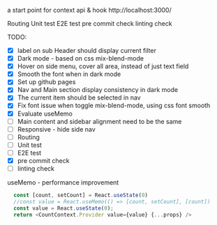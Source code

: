a start point for context api & hook
http://localhost:3000/

Routing
Unit test
E2E test
pre commit check
linting check

TODO:

- [x] label on sub Header should display current filter
- [x] Dark mode - based on css mix-blend-mode
- [x] Hover on side menu, cover all area, instead of just text field
- [x] Smooth the font when in dark mode
- [x] Set up github pages
- [x] Nav and Main section display consistency in dark mode
- [x] The current item should be selected in nav
- [x] Fix font issue when toggle mix-blend-mode, using css font smooth
- [x] Evaluate useMemo
- [ ] Main content and sidebar alignment need to be the same
- [ ] Responsive - hide side nav
- [ ] Routing
- [ ] Unit test
- [ ] E2E test
- [x] pre commit check
- [ ] linting check

useMemo - performance improvement

```javascript
  const [count, setCount] = React.useState(0)
  //const value = React.useMemo(() => [count, setCount], [count])
  const value = React.useState(0);
  return <CountContext.Provider value={value} {...props} />
```